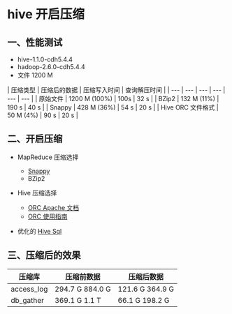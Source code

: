 # hive 开启压缩

## 一、性能测试

- hive-1.1.0-cdh5.4.4
- hadoop-2.6.0-cdh5.4.4
- 文件 1200 M

| 压缩类型 | 压缩后的数据 | 压缩写入时间 | 查询解压时间 |
| --- | --- | --- | --- | --- | --- |
| 原始文件 | 1200 M (100%)  |  100s  |  32 s |
| BZip2 | 132 M (11%)  |  190 s  |  40 s |
| Snappy | 428 M (36%)  |  54 s  |  20 s |
| Hive ORC 文件格式 | 50 M (4%)  |  90 s  |  20 s |


## 二、开启压缩

- MapReduce 压缩选择
  - [Snappy](http://www.cloudera.com/content/www/zh-CN/documentation/enterprise/5-3-x/topics/cdh_ig_snappy_mapreduce.html)
  - BZip2
- Hive 压缩选择
  - [ORC Apache 文档](https://cwiki.apache.org/confluence/display/Hive/LanguageManual+ORC)
  - [ORC 使用指南](http://lxw1234.com/archives/2016/04/630.htm)

- 优化的 [Hive Sql](technology/hadoop-docs/sub-project/hive/conf/optimize/hive_sql_optimize.sql)

## 三、压缩后的效果

| 压缩库 | 压缩前数据 | 压缩后数据 |
| --- | --- | --- |
| access_log | 294.7 G 884.0 G  | 121.6 G  364.9 G  |
| db_gather | 369.1 G  1.1 T  | 66.1 G  198.2 G |
